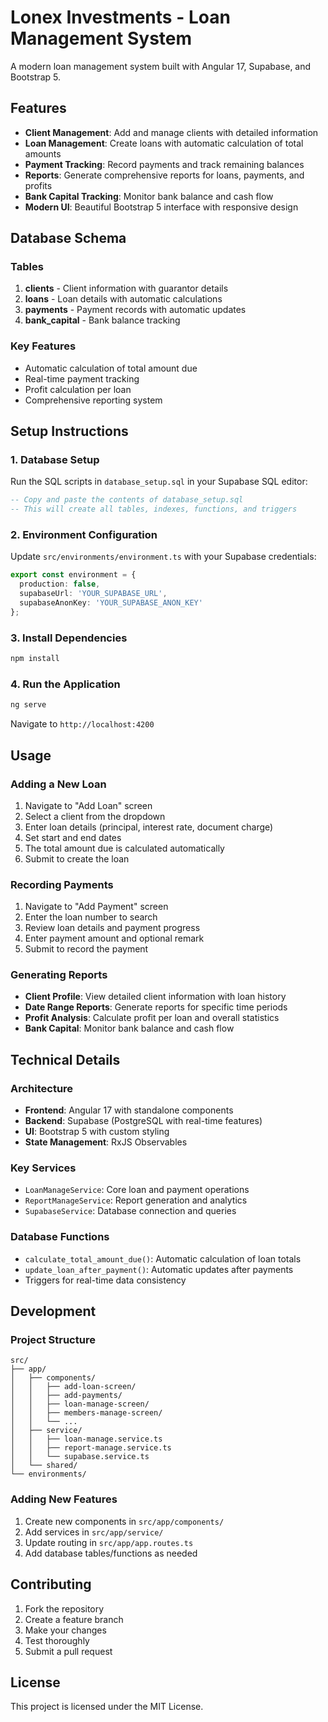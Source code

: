 # Lonex Investments - Loan Management System

A modern loan management system built with Angular 17, Supabase, and Bootstrap 5.

## Features

- **Client Management**: Add and manage clients with detailed information
- **Loan Management**: Create loans with automatic calculation of total amounts
- **Payment Tracking**: Record payments and track remaining balances
- **Reports**: Generate comprehensive reports for loans, payments, and profits
- **Bank Capital Tracking**: Monitor bank balance and cash flow
- **Modern UI**: Beautiful Bootstrap 5 interface with responsive design

## Database Schema

### Tables

1. **clients** - Client information with guarantor details
2. **loans** - Loan details with automatic calculations
3. **payments** - Payment records with automatic updates
4. **bank_capital** - Bank balance tracking

### Key Features

- Automatic calculation of total amount due
- Real-time payment tracking
- Profit calculation per loan
- Comprehensive reporting system

## Setup Instructions

### 1. Database Setup

Run the SQL scripts in `database_setup.sql` in your Supabase SQL editor:

```sql
-- Copy and paste the contents of database_setup.sql
-- This will create all tables, indexes, functions, and triggers
```

### 2. Environment Configuration

Update `src/environments/environment.ts` with your Supabase credentials:

```typescript
export const environment = {
  production: false,
  supabaseUrl: 'YOUR_SUPABASE_URL',
  supabaseAnonKey: 'YOUR_SUPABASE_ANON_KEY'
};
```

### 3. Install Dependencies

```bash
npm install
```

### 4. Run the Application

```bash
ng serve
```

Navigate to `http://localhost:4200`

## Usage

### Adding a New Loan

1. Navigate to "Add Loan" screen
2. Select a client from the dropdown
3. Enter loan details (principal, interest rate, document charge)
4. Set start and end dates
5. The total amount due is calculated automatically
6. Submit to create the loan

### Recording Payments

1. Navigate to "Add Payment" screen
2. Enter the loan number to search
3. Review loan details and payment progress
4. Enter payment amount and optional remark
5. Submit to record the payment

### Generating Reports

- **Client Profile**: View detailed client information with loan history
- **Date Range Reports**: Generate reports for specific time periods
- **Profit Analysis**: Calculate profit per loan and overall statistics
- **Bank Capital**: Monitor bank balance and cash flow

## Technical Details

### Architecture

- **Frontend**: Angular 17 with standalone components
- **Backend**: Supabase (PostgreSQL with real-time features)
- **UI**: Bootstrap 5 with custom styling
- **State Management**: RxJS Observables

### Key Services

- `LoanManageService`: Core loan and payment operations
- `ReportManageService`: Report generation and analytics
- `SupabaseService`: Database connection and queries

### Database Functions

- `calculate_total_amount_due()`: Automatic calculation of loan totals
- `update_loan_after_payment()`: Automatic updates after payments
- Triggers for real-time data consistency

## Development

### Project Structure

```
src/
├── app/
│   ├── components/
│   │   ├── add-loan-screen/
│   │   ├── add-payments/
│   │   ├── loan-manage-screen/
│   │   ├── members-manage-screen/
│   │   └── ...
│   ├── service/
│   │   ├── loan-manage.service.ts
│   │   ├── report-manage.service.ts
│   │   └── supabase.service.ts
│   └── shared/
└── environments/
```

### Adding New Features

1. Create new components in `src/app/components/`
2. Add services in `src/app/service/`
3. Update routing in `src/app/app.routes.ts`
4. Add database tables/functions as needed

## Contributing

1. Fork the repository
2. Create a feature branch
3. Make your changes
4. Test thoroughly
5. Submit a pull request

## License

This project is licensed under the MIT License.
